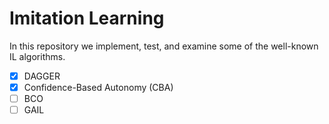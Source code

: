 # Imitation Learning

In this repository we implement, test, and examine some of the well-known IL algorithms.

- [x] DAGGER
- [x] Confidence-Based Autonomy (CBA)
- [ ] BCO
- [ ] GAIL
